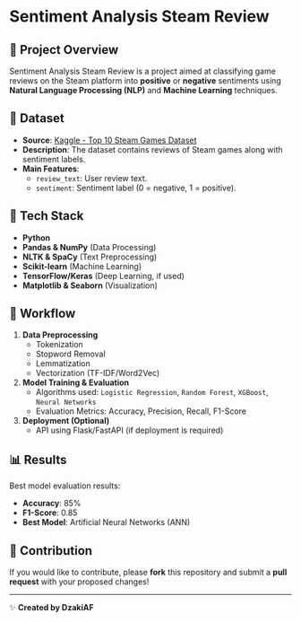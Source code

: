 # Sentiment Analysis Steam Review

## 📌 Project Overview
Sentiment Analysis Steam Review is a project aimed at classifying game reviews on the Steam platform into **positive** or **negative** sentiments using **Natural Language Processing (NLP)** and **Machine Learning** techniques.

## 📂 Dataset
- **Source**: [Kaggle - Top 10 Steam Games Dataset](https://www.kaggle.com/datasets/muhammadiqbalmukati/top10-steam-games-dataset?select=Train.csv)  
- **Description**: The dataset contains reviews of Steam games along with sentiment labels.
- **Main Features**:
  - `review_text`: User review text.
  - `sentiment`: Sentiment label (0 = negative, 1 = positive).

## 🔧 Tech Stack
- **Python**
- **Pandas & NumPy** (Data Processing)
- **NLTK & SpaCy** (Text Preprocessing)
- **Scikit-learn** (Machine Learning)
- **TensorFlow/Keras** (Deep Learning, if used)
- **Matplotlib & Seaborn** (Visualization)

## 📌 Workflow
1. **Data Preprocessing**
   - Tokenization
   - Stopword Removal
   - Lemmatization
   - Vectorization (TF-IDF/Word2Vec)
2. **Model Training & Evaluation**
   - Algorithms used: `Logistic Regression`, `Random Forest`, `XGBoost`, `Neural Networks`
   - Evaluation Metrics: Accuracy, Precision, Recall, F1-Score
3. **Deployment (Optional)**
   - API using Flask/FastAPI (if deployment is required)

## 📊 Results
Best model evaluation results:
- **Accuracy**: 85%
- **F1-Score**: 0.85
- **Best Model**: Artificial Neural Networks (ANN)

## 🤝 Contribution
If you would like to contribute, please **fork** this repository and submit a **pull request** with your proposed changes!

---
✨ **Created by DzakiAF**

